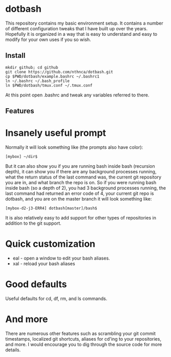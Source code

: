 # dotbash

This repository contains my basic environment setup. It contains a number of
different configuration tweaks that I have built up over the years. Hopefully
it is organized in a way that is easy to understand and easy to modify for your
own uses if you so wish.

## Install

```shell
mkdir github; cd github
git clone https://github.com/nthnca/dotbash.git
cp $PWD/dotbash/example.bashrc ~/.bashrc1
ln ~/.bashrc ~/.bash_profile
ln $PWD/dotbash/tmux.conf ~/.tmux.conf
```

At this point open .bashrc and tweak any variables referred to there.

## Features

# Insanely useful prompt

Normally it will look something like (the prompts also have color):

```
[mybox] ~/dir$
```

But it can also show you if you are running bash inside bash (recursion depth),
it can show you if there are any background processes running, what the return
status of the last command was, the current git repository you are in, and what
branch the repo is on. So if you were running bash inside bash (so a depth of
2), you had 3 background processes running, the last command had returned an
error code of 4, your current git repo is dotbash, and you are on the master
branch it will look something like:

```
[mybox-d2-j3-ERR4] dotbash[master]/bash$
```

It is also relatively easy to add support for other types of repositories
in addition to the git support.


# Quick customization

- eal - open a window to edit your bash aliases.
- xal - reload your bash aliases


# Good defaults

Useful defaults for cd, df, rm, and ls commands.


# And more

There are numerous other features such as scrambling your git commit
timestamps, localized git shortcuts, aliases for cd'ing to your repositories,
and more. I would encourage you to dig through the source code for more
details.
